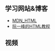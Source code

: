 
## 学习网站&博客
* [MDN_HTML](https://developer.mozilla.org/zh-CN/docs/Web/HTML)
* [阮一峰的HTML教程](https://wangdoc.com/html/index.html)

## 视频